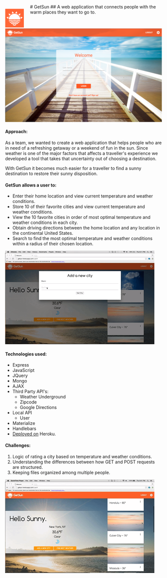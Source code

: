 


<div style="float: left; margin-top: 15px; margin-right: 20px">
<img src="public/images/getsun_large.png" width= "60px">
</div>
# GetSun
## A web application that connects people with the warm places they want to go to.

![GetSunLogIn](readme_files/funinthesun_login.png)



#### Approach:
As a team, we wanted to create a web application that helps people who are in need of a refreshing getaway or a weekend of fun in the sun.  Since weather is one of the major factors that affects a traveller's experience we developed a tool that takes that uncertainty out of choosing a destination.

With GetSun it becomes much easier for a traveller to find a sunny destination to restore their sunny disposition.



#### GetSun allows a user to:
* Enter their home location and view current temperature and weather conditions.
* Store 10 of their favorite cities and view current temperature and weather conditions.
* View the 10 favorite cities in order of most optimal temperature and weather conditions in each             city.
* Obtain driving directions between the home location and any location in the continental United States.
* Search to find the most optimal temperature and weather conditions within a radius of their chosen location.

![GetNewCity](readme_files/newcitygiphy.gif)


#### Technologies used:
* Express
* JavaScript
* JQuery
* Mongo
* AJAX
* Third Party API's:
    * Weather Underground
    * Zipcode
    * Google Directions
* Local API
    * User
* Materialize
* Handlebars
* [Deployed on](http://getsun.herokuapp.com/) Heroku.

#### Challenges:
1. Logic of rating a city based on temperature and weather conditions.
1. Understanding the differences between how GET and POST requests are structured.
1. Keeping files organized among multiple people.

![GetDirections](readme_files/getdirectionsgiphy.gif)
